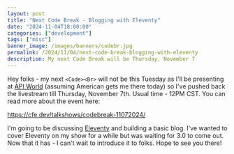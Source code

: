```yaml
---
layout: post
title: "Next Code Break - Blogging with Eleventy"
date: "2024-11-04T18:00:00"
categories: ["development"]
tags: ["misc"]
banner_image: /images/banners/codebr.jpg
permalink: /2024/11/04/next-code-break-blogging-with-eleventy
description: My next Code Break will be Thursday, November 7
---
```


Hey folks - my next `<Code><Br>` will not be this Tuesday as I'll be presenting at [API World](https://apiworld.co/) (assuming American gets me there today) so I've pushed back the livestream till Thursday, November 7th. Usual time - 12PM CST. You can read more about the event here: 

<https://cfe.dev/talkshows/codebreak-11072024/>

I'm going to be discussing [Eleventy](https://www.11ty.dev/) and building a basic blog. I've wanted to cover Eleventy on my show for a while but was waiting for 3.0 to come out. Now that it has - I can't wait to introduce it to folks. Hope to see you there!
